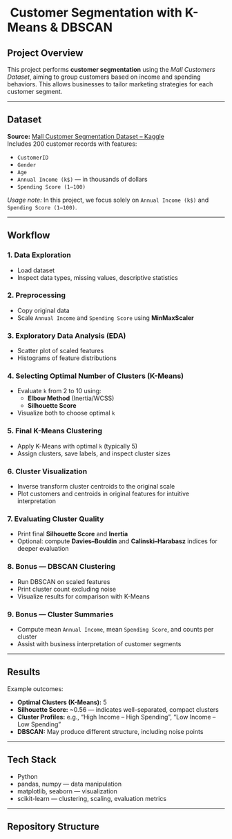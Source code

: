 # ​​ Customer Segmentation with K-Means & DBSCAN

##  Project Overview
This project performs **customer segmentation** using the *Mall Customers Dataset*, aiming to group customers based on income and spending behaviors. This allows businesses to tailor marketing strategies for each customer segment.

---

##  Dataset
**Source:** [Mall Customer Segmentation Dataset – Kaggle](https://www.kaggle.com/datasets/vjchoudhary7/customer-segmentation-tutorial-in-python)  
Includes 200 customer records with features:
- `CustomerID`
- `Gender`
- `Age`
- `Annual Income (k$)` — in thousands of dollars
- `Spending Score (1–100)`

*Usage note:* In this project, we focus solely on `Annual Income (k$)` and `Spending Score (1–100)`.

---

##  Workflow

### 1. Data Exploration
- Load dataset
- Inspect data types, missing values, descriptive statistics

### 2. Preprocessing
- Copy original data
- Scale `Annual Income` and `Spending Score` using **MinMaxScaler**

### 3. Exploratory Data Analysis (EDA)
- Scatter plot of scaled features
- Histograms of feature distributions

### 4. Selecting Optimal Number of Clusters (K-Means)
- Evaluate `k` from 2 to 10 using:
  - **Elbow Method** (Inertia/WCSS)
  - **Silhouette Score**
- Visualize both to choose optimal `k`

### 5. Final K-Means Clustering
- Apply K-Means with optimal `k` (typically 5)
- Assign clusters, save labels, and inspect cluster sizes

### 6. Cluster Visualization
- Inverse transform cluster centroids to the original scale
- Plot customers and centroids in original features for intuitive interpretation

### 7. Evaluating Cluster Quality
- Print final **Silhouette Score** and **Inertia**
- Optional: compute **Davies–Bouldin** and **Calinski–Harabasz** indices for deeper evaluation

### 8. Bonus — DBSCAN Clustering
- Run DBSCAN on scaled features
- Print cluster count excluding noise
- Visualize results for comparison with K-Means

### 9. Bonus — Cluster Summaries
- Compute mean `Annual Income`, mean `Spending Score`, and counts per cluster
- Assist with business interpretation of customer segments

---

##  Results
Example outcomes:
- **Optimal Clusters (K-Means):** 5
- **Silhouette Score:** ~0.56 — indicates well-separated, compact clusters
- **Cluster Profiles:** e.g., “High Income – High Spending”, “Low Income – Low Spending”
- **DBSCAN:** May produce different structure, including noise points

---

##  Tech Stack
- Python
- pandas, numpy — data manipulation  
- matplotlib, seaborn — visualization  
- scikit-learn — clustering, scaling, evaluation metrics  

---

##  Repository Structure
